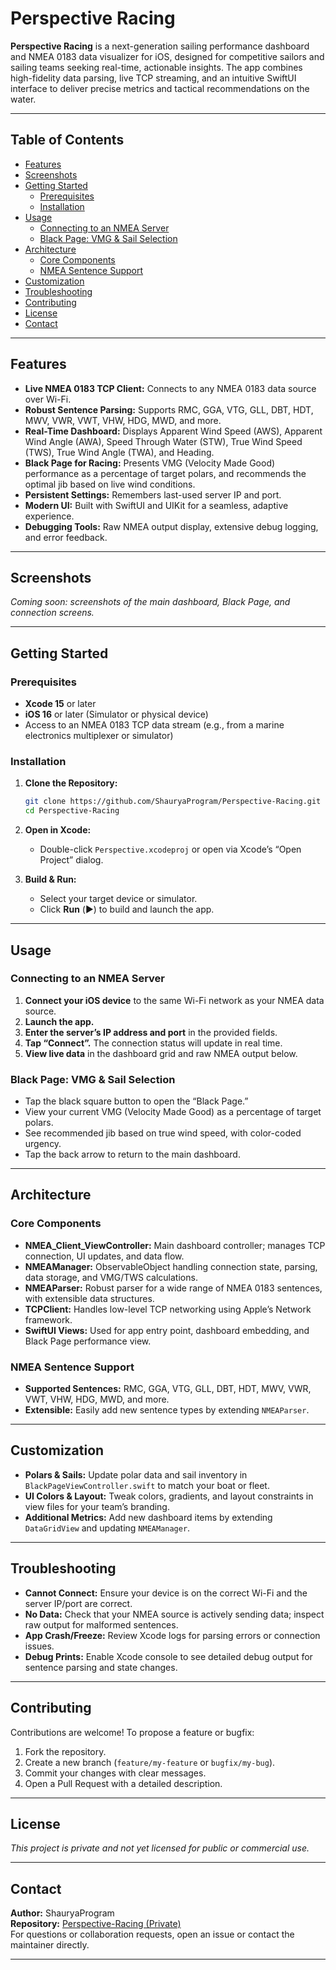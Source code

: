 # Perspective Racing

**Perspective Racing** is a next-generation sailing performance dashboard and NMEA 0183 data visualizer for iOS, designed for competitive sailors and sailing teams seeking real-time, actionable insights. The app combines high-fidelity data parsing, live TCP streaming, and an intuitive SwiftUI interface to deliver precise metrics and tactical recommendations on the water.

---

## Table of Contents

- [Features](#features)
- [Screenshots](#screenshots)
- [Getting Started](#getting-started)
  - [Prerequisites](#prerequisites)
  - [Installation](#installation)
- [Usage](#usage)
  - [Connecting to an NMEA Server](#connecting-to-an-nmea-server)
  - [Black Page: VMG & Sail Selection](#black-page-vmg--sail-selection)
- [Architecture](#architecture)
  - [Core Components](#core-components)
  - [NMEA Sentence Support](#nmea-sentence-support)
- [Customization](#customization)
- [Troubleshooting](#troubleshooting)
- [Contributing](#contributing)
- [License](#license)
- [Contact](#contact)

---

## Features

- **Live NMEA 0183 TCP Client:** Connects to any NMEA 0183 data source over Wi-Fi.
- **Robust Sentence Parsing:** Supports RMC, GGA, VTG, GLL, DBT, HDT, MWV, VWR, VWT, VHW, HDG, MWD, and more.
- **Real-Time Dashboard:** Displays Apparent Wind Speed (AWS), Apparent Wind Angle (AWA), Speed Through Water (STW), True Wind Speed (TWS), True Wind Angle (TWA), and Heading.
- **Black Page for Racing:** Presents VMG (Velocity Made Good) performance as a percentage of target polars, and recommends the optimal jib based on live wind conditions.
- **Persistent Settings:** Remembers last-used server IP and port.
- **Modern UI:** Built with SwiftUI and UIKit for a seamless, adaptive experience.
- **Debugging Tools:** Raw NMEA output display, extensive debug logging, and error feedback.

---

## Screenshots

*Coming soon: screenshots of the main dashboard, Black Page, and connection screens.*

---

## Getting Started

### Prerequisites

- **Xcode 15** or later
- **iOS 16** or later (Simulator or physical device)
- Access to an NMEA 0183 TCP data stream (e.g., from a marine electronics multiplexer or simulator)

### Installation

1. **Clone the Repository:**
   ```sh
   git clone https://github.com/ShauryaProgram/Perspective-Racing.git
   cd Perspective-Racing
   ```

2. **Open in Xcode:**
   - Double-click `Perspective.xcodeproj` or open via Xcode’s “Open Project” dialog.

3. **Build & Run:**
   - Select your target device or simulator.
   - Click **Run** (▶️) to build and launch the app.

---

## Usage

### Connecting to an NMEA Server

1. **Connect your iOS device** to the same Wi-Fi network as your NMEA data source.
2. **Launch the app.**
3. **Enter the server’s IP address and port** in the provided fields.
4. **Tap “Connect”.** The connection status will update in real time.
5. **View live data** in the dashboard grid and raw NMEA output below.

### Black Page: VMG & Sail Selection

- Tap the black square button to open the “Black Page.”
- View your current VMG (Velocity Made Good) as a percentage of target polars.
- See recommended jib based on true wind speed, with color-coded urgency.
- Tap the back arrow to return to the main dashboard.

---

## Architecture

### Core Components

- **NMEA_Client_ViewController:** Main dashboard controller; manages TCP connection, UI updates, and data flow.
- **NMEAManager:** ObservableObject handling connection state, parsing, data storage, and VMG/TWS calculations.
- **NMEAParser:** Robust parser for a wide range of NMEA 0183 sentences, with extensible data structures.
- **TCPClient:** Handles low-level TCP networking using Apple’s Network framework.
- **SwiftUI Views:** Used for app entry point, dashboard embedding, and Black Page performance view.

### NMEA Sentence Support

- **Supported Sentences:** RMC, GGA, VTG, GLL, DBT, HDT, MWV, VWR, VWT, VHW, HDG, MWD, and more.
- **Extensible:** Easily add new sentence types by extending `NMEAParser`.

---

## Customization

- **Polars & Sails:** Update polar data and sail inventory in `BlackPageViewController.swift` to match your boat or fleet.
- **UI Colors & Layout:** Tweak colors, gradients, and layout constraints in view files for your team’s branding.
- **Additional Metrics:** Add new dashboard items by extending `DataGridView` and updating `NMEAManager`.

---

## Troubleshooting

- **Cannot Connect:** Ensure your device is on the correct Wi-Fi and the server IP/port are correct.
- **No Data:** Check that your NMEA source is actively sending data; inspect raw output for malformed sentences.
- **App Crash/Freeze:** Review Xcode logs for parsing errors or connection issues.
- **Debug Prints:** Enable Xcode console to see detailed debug output for sentence parsing and state changes.

---

## Contributing

Contributions are welcome! To propose a feature or bugfix:

1. Fork the repository.
2. Create a new branch (`feature/my-feature` or `bugfix/my-bug`).
3. Commit your changes with clear messages.
4. Open a Pull Request with a detailed description.

---

## License

*This project is private and not yet licensed for public or commercial use.*

---

## Contact

**Author:** ShauryaProgram  
**Repository:** [Perspective-Racing (Private)](https://github.com/ShauryaProgram/Perspective-Racing)  
For questions or collaboration requests, open an issue or contact the maintainer directly.

---
